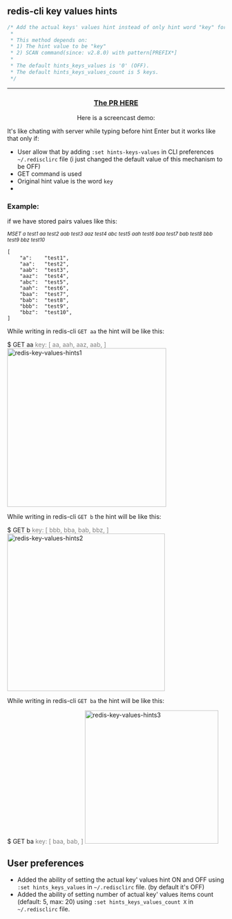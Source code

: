 ## redis-cli key values hints

```c
/* Add the actual keys' values hint instead of only hint word "key" for GET command.
 *
 * This method depends on:
 * 1) The hint value to be "key"
 * 2) SCAN command(since: v2.8.0) with pattern[PREFIX*]
 * 
 * The default hints_keys_values is '0' (OFF).
 * The default hints_keys_values_count is 5 keys.
 */
 ```


-------------------------------------------------------------

<center>

### [The PR HERE](https://github.com/redis/redis/pull/12215)

Here is a screencast demo:


</center>


It's like chating with server while typing before hint Enter but it works like that only if:
- User allow that by adding `:set hints-keys-values` in CLI preferences `~/.redisclirc` file  (i just changed the default value of this mechanism to be OFF)
- GET command is used
- Original hint value is the word `key`
- 
### Example:
if we have stored pairs values like this:<br/>

<small>_MSET a test1 aa test2 aab test3 aaz test4 abc test5 aah test6 baa test7 bab test8 bbb test9 bbz test10_</small>

```
[
    "a":    "test1",
    "aa":   "test2",
    "aab":  "test3",
    "aaz":  "test4",
    "abc":  "test5",
    "aah":  "test6",
    "baa":  "test7",
    "bab":  "test8",
    "bbb":  "test9",
    "bbz":  "test10",
]
```


While writing in redis-cli `GET aa` the hint will be like this:

$ GET aa <span style="color:gray;">key: [ aa, aah, aaz, aab, ]</span>
<img width="368" alt="redis-key-values-hints1" src="https://github.com/redis/redis/assets/8682067/838b2fbb-1e27-429d-9524-e673591f01d8">

While writing in redis-cli `GET b` the hint will be like this:

$ GET b <span style="color:gray;">key: [ bbb, bba, bab, bbz, ]</span>
<img width="365" alt="redis-key-values-hints2" src="https://github.com/redis/redis/assets/8682067/e5340ccd-2dc1-4920-a5a5-68918e13972f">

While writing in redis-cli `GET ba` the hint will be like this:

$ GET ba <span style="color:gray;">key: [ baa, bab, ]</span>
<img width="309" alt="redis-key-values-hints3" src="https://github.com/redis/redis/assets/8682067/c38fecbb-be23-4b7c-9cce-b9cd6f28b91b">
## User preferences

- Added the ability of setting the actual key' values hint ON and OFF using `:set hints_keys_values` in `~/.redisclirc` file. (by default it's OFF)
- Added the ability of setting number of actual key' values items count (default: 5, max: 20) using `:set hints_keys_values_count X` in `~/.redisclirc` file.


